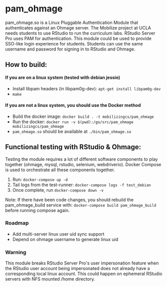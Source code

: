 # pam_ohmage
pam_ohmage.so is a Linux Pluggable Authentication Module that authenticates against an Ohmage server. The Mobilize project at UCLA needs students to use RStudio to run the curriculum labs. RStudio Server Pro uses PAM for authentication. This module could be used to provide SSO-like login experience for students. Students can use the same username and password for signing in to RStudio and Ohmage.

## How to build:
#### If you are on a linux system (tested with debian jessie)
- Install libpam headers (in libpam0g-dev): `apt-get install libpam0g-dev`
- `make`
#### If you are not a linux system, you should use the Docker method
- Build the docker image: `docker build . -t mobilizingcs/pam_ohmage`
- Run the docker: `docker run -v $(pwd):/go/src/pam_ohmage mobilizingcs/pam_ohmage`
- `pam_ohmage.so` should be available at `./bin/pam_ohmage.so`

## Functional testing with RStudio & Ohmage:
Testing the module requires a lot of different software components to play together (ohmage, mysql, rstudio, selenium, webdriverio). Docker Compose is used to orchestrate all these components together.

1. Run: `docker-compose up -d`
2. Tail logs from the test-runner: `docker-compose logs -f test_debian`
3. Once complete, run `docker-compose down -v`

Note: If there have been code changes, you should rebuild the pam_ohmage_build service with:  `docker-compose build pam_ohmage_build` before running compose again.

### Roadmap
  - Add multi-server linux user uid sync support
  - Depend on ohmage username to generate linux uid

### Warning
This module breaks RStudio Server Pro's user impersonation feature when the RStudio user account being impersonated does not already have a corresponding local linux account. This could happen on ephemeral RStudio servers with NFS mounted /home directory.